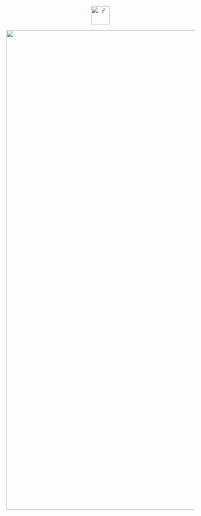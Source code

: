 <p align="center">
  <img width="50" src="https://komarev.com/ghpvc/?username=retrobive&label=☄️" alt="☄️">
</p>


<p align="center">
  <img width="1280" height="1280"
    src="https://github.com/user-attachments/assets/b8fd5cd9-706a-49ff-bb66-6448cc58a1af">
</p>
